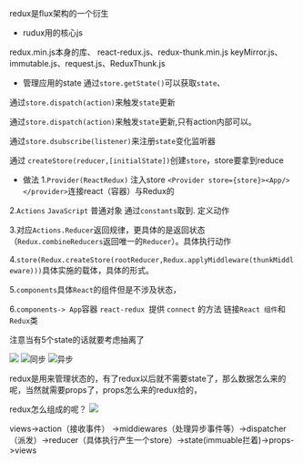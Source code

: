 redux是flux架构的一个衍生

- rudux用的核心js  

redux.min.js本身的库、
react-redux.js、redux-thunk.min.js
keyMirror.js、immutable.js、request.js、ReduxThunk.js
- 管理应用的state
通过`store.getState()`可以获取`state`、

通过`store.dispatch(action)`来触发`state`更新

通过`store.dispatch(action)`来触发`state`更新,只有action内部可以。

通过`store.dsubscribe(listener)`来注册`state`变化监听器

通过 `createStore(reducer,[initialState])`创建`store`，store要拿到reduce

- 做法
1.`Provider(ReactRedux)` 注入store `<Provider store={store}><App/></provider>`连接react（容器）与Redux的

2.`Actions` `JavaScript` 普通对象 通过`constants`取到. 定义动作

3.对应`Actions.Reducer`返回规律，更具体的是返回状态（`Redux.combineReducers`返回唯一的`Reducer`）。具体执行动作

4.`store(Redux.createStore(rootReducer,Redux.applyMiddleware(thunkMiddleware)))`具体实施的载体，具体的形式。

5.`components`具体`React`的组件但是不涉及状态，

6.`components-> App`容器 `react-redux `提供 `connect` 的方法 链接`React 组件`和`Redux`类


注意当有5个state的话就要考虑抽离了

![](redux原理1.png)
![同步](redux原理2.png)
![异步](redux原理2.png)

redux是用来管理状态的，有了redux以后就不需要state了，那么数据怎么来的呢，当然就需要props了，props怎么来的redux给的，

redux怎么组成的呢？
![](redux组件.png)

views->action（接收事件） ->middiewares（处理异步事件等）->dispatcher（派发）->reducer（具体执行产生一个store）->state(immuable拦着)->props->views

